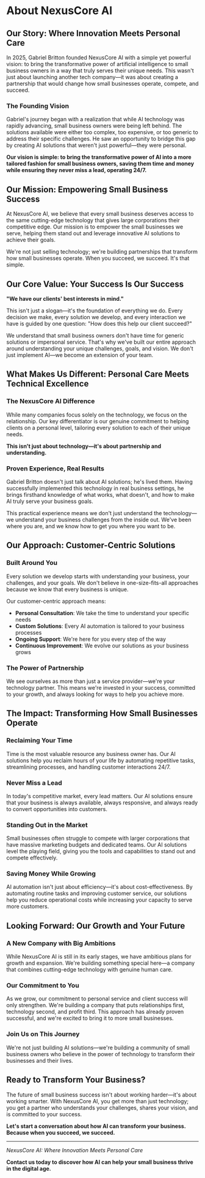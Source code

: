 # About NexusCore AI

## Our Story: Where Innovation Meets Personal Care

In 2025, Gabriel Britton founded NexusCore AI with a simple yet powerful vision: to bring the transformative power of artificial intelligence to small business owners in a way that truly serves their unique needs. This wasn't just about launching another tech company—it was about creating a partnership that would change how small businesses operate, compete, and succeed.

### The Founding Vision

Gabriel's journey began with a realization that while AI technology was rapidly advancing, small business owners were being left behind. The solutions available were either too complex, too expensive, or too generic to address their specific challenges. He saw an opportunity to bridge this gap by creating AI solutions that weren't just powerful—they were personal.

**Our vision is simple: to bring the transformative power of AI into a more tailored fashion for small business owners, saving them time and money while ensuring they never miss a lead, operating 24/7.**

## Our Mission: Empowering Small Business Success

At NexusCore AI, we believe that every small business deserves access to the same cutting-edge technology that gives large corporations their competitive edge. Our mission is to empower the small businesses we serve, helping them stand out and leverage innovative AI solutions to achieve their goals.

We're not just selling technology; we're building partnerships that transform how small businesses operate. When you succeed, we succeed. It's that simple.

## Our Core Value: Your Success Is Our Success

**"We have our clients' best interests in mind."**

This isn't just a slogan—it's the foundation of everything we do. Every decision we make, every solution we develop, and every interaction we have is guided by one question: "How does this help our client succeed?"

We understand that small business owners don't have time for generic solutions or impersonal service. That's why we've built our entire approach around understanding your unique challenges, goals, and vision. We don't just implement AI—we become an extension of your team.

## What Makes Us Different: Personal Care Meets Technical Excellence

### The NexusCore AI Difference

While many companies focus solely on the technology, we focus on the relationship. Our key differentiator is our genuine commitment to helping clients on a personal level, tailoring every solution to each of their unique needs.

**This isn't just about technology—it's about partnership and understanding.**

### Proven Experience, Real Results

Gabriel Britton doesn't just talk about AI solutions; he's lived them. Having successfully implemented this technology in real business settings, he brings firsthand knowledge of what works, what doesn't, and how to make AI truly serve your business goals.

This practical experience means we don't just understand the technology—we understand your business challenges from the inside out. We've been where you are, and we know how to get you where you want to be.

## Our Approach: Customer-Centric Solutions

### Built Around You

Every solution we develop starts with understanding your business, your challenges, and your goals. We don't believe in one-size-fits-all approaches because we know that every business is unique.

Our customer-centric approach means:
- **Personal Consultation**: We take the time to understand your specific needs
- **Custom Solutions**: Every AI automation is tailored to your business processes
- **Ongoing Support**: We're here for you every step of the way
- **Continuous Improvement**: We evolve our solutions as your business grows

### The Power of Partnership

We see ourselves as more than just a service provider—we're your technology partner. This means we're invested in your success, committed to your growth, and always looking for ways to help you achieve more.

## The Impact: Transforming How Small Businesses Operate

### Reclaiming Your Time

Time is the most valuable resource any business owner has. Our AI solutions help you reclaim hours of your life by automating repetitive tasks, streamlining processes, and handling customer interactions 24/7.

### Never Miss a Lead

In today's competitive market, every lead matters. Our AI solutions ensure that your business is always available, always responsive, and always ready to convert opportunities into customers.

### Standing Out in the Market

Small businesses often struggle to compete with larger corporations that have massive marketing budgets and dedicated teams. Our AI solutions level the playing field, giving you the tools and capabilities to stand out and compete effectively.

### Saving Money While Growing

AI automation isn't just about efficiency—it's about cost-effectiveness. By automating routine tasks and improving customer service, our solutions help you reduce operational costs while increasing your capacity to serve more customers.

## Looking Forward: Our Growth and Your Future

### A New Company with Big Ambitions

While NexusCore AI is still in its early stages, we have ambitious plans for growth and expansion. We're building something special here—a company that combines cutting-edge technology with genuine human care.

### Our Commitment to You

As we grow, our commitment to personal service and client success will only strengthen. We're building a company that puts relationships first, technology second, and profit third. This approach has already proven successful, and we're excited to bring it to more small businesses.

### Join Us on This Journey

We're not just building AI solutions—we're building a community of small business owners who believe in the power of technology to transform their businesses and their lives.

## Ready to Transform Your Business?

The future of small business success isn't about working harder—it's about working smarter. With NexusCore AI, you get more than just technology; you get a partner who understands your challenges, shares your vision, and is committed to your success.

**Let's start a conversation about how AI can transform your business. Because when you succeed, we succeed.**

---

*NexusCore AI: Where Innovation Meets Personal Care*

**Contact us today to discover how AI can help your small business thrive in the digital age.**